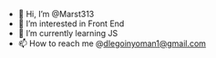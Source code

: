 - 👋 Hi, I’m @Marst313
- 👀 I’m interested in Front End 
- 🌱 I’m currently learning JS
- 📫 How to reach me @dlegoinyoman1@gmail.com

<!---
Marst313/Marst313 is a ✨ special ✨ repository because its `README.md` (this file) appears on your GitHub profile.
You can click the Preview link to take a look at your changes.
--->
